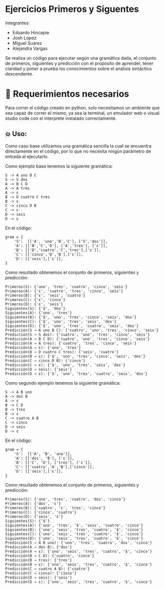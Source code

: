 # Ejercicios Primeros y Siguentes

Integrantes:

- Eduardo Hincapie 
- Josh Lopez 
- Miguel Suarez 
- Alejandra Vargas

Se realiza un código para ejecutar según una gramática dada, el conjunto de primeros, siguientes y predicción con el propósito de aprender, tener claridad y poner a prueba los conocimientos sobre el análisis sintáctico descendente.

# 🧷 Requerimientos necesarios

Para correr el código creado en python, solo necesitamos un ambiente que sea capaz de correr el mismo, ya sea la terminal, un emulador web o visual studio code con el interprete instalado correctamente.

## 💥 Uso:

Como caso base utilizamos una gramática sencilla la cual se encuentra directamente en el código, por lo que no necesita ningún parámetro de entrada al ejecutarlo.

Como ejemplo base tenemos la siguiente gramática:

    S -> A uno B C
    S -> S dos
    A -> B C D
    A -> A tres
    A -> ε
    B -> D cuatro C tres
    B -> ε
    C -> cinco D B
    C -> ε
    D -> seis
    D -> ε

En el código:
```
gram = {
    'S':  [['A', 'uno','B','C'], ['S','dos']],
    'A': [['B','C','D'], ['A','tres'], ['ε']],
    'B': [['D','cuatro','C','tres'],['ε']],
    'C': [['cinco','D','B'],['ε']],
    'D': [['seis'],['ε']],
}
```

Como resultado obtenemos el conjunto de primeros, siguientes y predicción:
```
Primeros(S): {'uno', 'tres', 'cuatro', 'cinco', 'seis'}
Primeros(A): {'ε', 'cuatro', 'tres', 'cinco', 'seis'}
Primeros(B): {'ε', 'seis', 'cuatro'}
Primeros(C): {'ε', 'cinco'}
Primeros(D): {'ε', 'seis'}
Siguientes(S): {'$', 'dos'}
Siguientes(A): {'uno', 'tres'}
Siguientes(B): {'$', 'uno', 'tres', 'cinco', 'seis', 'dos'}
Siguientes(C): {'$', 'uno', 'tres', 'seis', 'dos'}
Siguientes(D): {'$', 'uno', 'tres', 'cuatro', 'seis', 'dos'}
Predicción(S → A uno B C): {'cuatro', 'uno', 'tres', 'cinco', 'seis'}
Predicción(S → S dos): {'cuatro', 'uno', 'tres', 'cinco', 'seis'}
Predicción(A → B C D): {'cuatro', 'uno', 'tres', 'cinco', 'seis'}
Predicción(A → A tres): {'cuatro', 'tres', 'cinco', 'seis'}
Predicción(A → ε): {'uno', 'tres'}
Predicción(B → D cuatro C tres): {'seis', 'cuatro'}
Predicción(B → ε): {'$', 'uno', 'tres', 'cinco', 'seis', 'dos'}
Predicción(C → cinco D B): {'cinco'}
Predicción(C → ε): {'$', 'uno', 'tres', 'seis', 'dos'}
Predicción(D → seis): {'seis'}
Predicción(D → ε): {'$', 'uno', 'tres', 'cuatro', 'seis', 'dos'}
```

Como segundo ejemplo tenemos la siguiente gramática:

    S -> A B uno
    A -> dos B
    A -> ε
    B -> C D
    B -> tres
    B -> ε
    C -> cuatro A B
    C -> cinco
    D -> seis
    D -> ε

En el código:
```
gram = {
    'S':  [['A', 'B', 'uno']],
    'A': [['dos', 'B'], ['ε']],
    'B': [['C', 'D'], ['tres'], ['ε']],
    'C': [['cuatro','A','B'],['cinco']],
    'D': [['seis'],['ε']],
}
```

Como resultado obtenemos el conjunto de primeros, siguientes y predicción:
```
Primeros(S): {'uno', 'tres', 'cuatro', 'dos', 'cinco'}
Primeros(A): {'dos', 'ε'}
Primeros(B): {'cuatro', 'ε', 'tres', 'cinco'}
Primeros(C): {'cinco', 'cuatro'}
Primeros(D): {'seis', 'ε'}
Siguientes(S): {'$'}
Siguientes(A): {'uno', 'tres', '$', 'seis', 'cuatro', 'cinco'}
Siguientes(B): {'uno', 'seis', 'tres', 'cuatro', '$', 'cinco'}
Siguientes(C): {'uno', 'seis', 'tres', 'cuatro', '$', 'cinco'}
Siguientes(D): {'uno', 'seis', 'tres', 'cuatro', '$', 'cinco'}
Predicción(S → A B uno): {'uno', 'tres', 'cuatro', 'dos', 'cinco'}
Predicción(A → dos B): {'dos'}
Predicción(A → ε): {'uno', 'seis', 'tres', 'cuatro', '$', 'cinco'}
Predicción(B → C D): {'cuatro', 'cinco'}
Predicción(B → tres): {'tres'}
Predicción(B → ε): {'uno', 'seis', 'tres', 'cuatro', '$', 'cinco'}
Predicción(C → cuatro A B): {'cuatro'}
Predicción(C → cinco): {'cinco'}
Predicción(D → seis): {'seis'}
Predicción(D → ε): {'uno', 'seis', 'tres', 'cuatro', '$', 'cinco'}
```
